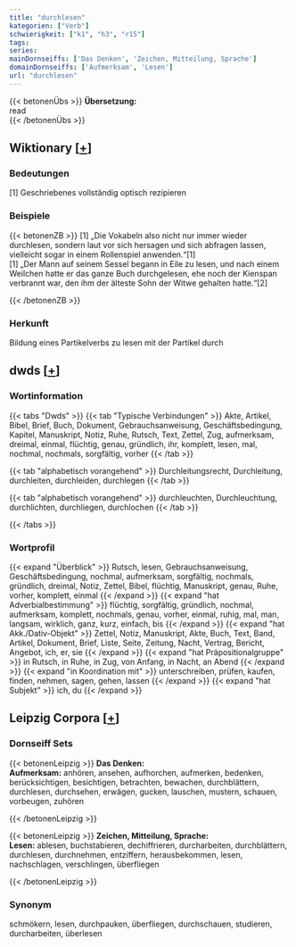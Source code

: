 ```yaml
---
title: "durchlesen"
kategorien: ["Verb"]
schwierigkeit: ["k1", "h3", "r15"]
tags:
series:
mainDornseiffs: ['Das Denken', 'Zeichen, Mitteilung, Sprache']
domainDornseiffs: ['Aufmerksam', 'Lesen']
url: "durchlesen"
---
```


{{< betonenÜbs >}}
**Übersetzung:**  
read  
{{< /betonenÜbs >}}

## Wiktionary [[+](https://de.wiktionary.org/wiki/durchlesen)]

### Bedeutungen
[1] Geschriebenes vollständig optisch rezipieren  

### Beispiele
{{< betonenZB >}}
[1] „Die Vokabeln also nicht nur immer wieder durchlesen, sondern laut vor sich hersagen und sich abfragen lassen, vielleicht sogar in einem Rollenspiel anwenden.“[1]  
[1] „Der Mann auf seinem Sessel begann in Eile zu lesen, und nach einem Weilchen hatte er das ganze Buch durchgelesen, ehe noch der Kienspan verbrannt war, den ihm der älteste Sohn der Witwe gehalten hatte.“[2]  

{{< /betonenZB >}}
### Herkunft
Bildung eines Partikelverbs zu lesen mit der Partikel durch  



## dwds [[+](https://www.dwds.de/wb/durchlesen)]

### Wortinformation
{{< tabs "Dwds" >}}
{{< tab "Typische Verbindungen" >}}
Akte, Artikel, Bibel, Brief, Buch, Dokument, Gebrauchsanweisung, Geschäftsbedingung, Kapitel, Manuskript, Notiz, Ruhe, Rutsch, Text, Zettel, Zug, aufmerksam, dreimal, einmal, flüchtig, genau, gründlich, ihr, komplett, lesen, mal, nochmal, nochmals, sorgfältig, vorher
{{< /tab >}}

{{< tab "alphabetisch vorangehend" >}}
Durchleitungsrecht, Durchleitung, durchleiten, durchleiden, durchlegen
{{< /tab >}}

{{< tab "alphabetisch vorangehend" >}}
durchleuchten, Durchleuchtung, durchlichten, durchliegen, durchlochen
{{< /tab >}}

{{< /tabs >}}

### Wortprofil
{{< expand "Überblick" >}} Rutsch, lesen, Gebrauchsanweisung, Geschäftsbedingung, nochmal, aufmerksam, sorgfältig, nochmals, gründlich, dreimal, Notiz, Zettel, Bibel, flüchtig, Manuskript, genau, Ruhe, vorher, komplett, einmal {{< /expand >}}
{{< expand "hat Adverbialbestimmung" >}} flüchtig, sorgfältig, gründlich, nochmal, aufmerksam, komplett, nochmals, genau, vorher, einmal, ruhig, mal, man, langsam, wirklich, ganz, kurz, einfach, bis {{< /expand >}}
{{< expand "hat Akk./Dativ-Objekt" >}} Zettel, Notiz, Manuskript, Akte, Buch, Text, Band, Artikel, Dokument, Brief, Liste, Seite, Zeitung, Nacht, Vertrag, Bericht, Angebot, ich, er, sie {{< /expand >}}
{{< expand "hat Präpositionalgruppe" >}} in Rutsch, in Ruhe, in Zug, von Anfang, in Nacht, an Abend {{< /expand >}}
{{< expand "in Koordination mit" >}} unterschreiben, prüfen, kaufen, finden, nehmen, sagen, gehen, lassen {{< /expand >}}
{{< expand "hat Subjekt" >}} ich, du {{< /expand >}}

## Leipzig Corpora [[+](https://corpora.uni-leipzig.de/en/res?word=durchlesen&corpusId=deu_newscrawl-public_2018)]

### Dornseiff Sets
{{< betonenLeipzig >}}
**Das Denken:**  
**Aufmerksam:** anhören, ansehen, aufhorchen, aufmerken, bedenken, berücksichtigen, besichtigen, betrachten, bewachen, durchblättern, durchlesen, durchsehen, erwägen, gucken, lauschen, mustern, schauen, vorbeugen, zuhören  

{{< /betonenLeipzig >}}


{{< betonenLeipzig >}}
**Zeichen, Mitteilung, Sprache:**  
**Lesen:** ablesen, buchstabieren, dechiffrieren, durcharbeiten, durchblättern, durchlesen, durchnehmen, entziffern, herausbekommen, lesen, nachschlagen, verschlingen, überfliegen  

{{< /betonenLeipzig >}}

### Synonym
schmökern, lesen, durchpauken, überfliegen, durchschauen, studieren, durcharbeiten, überlesen

